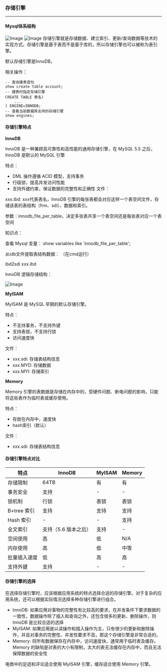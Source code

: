 ﻿### 存储引擎
---
#### Mysql体系结构

![Image](img1.png)
![Image](img2.png)
存储引擎就是存储数据、建立索引、更新/查询数据等技术的实现方式。存储引擎是基于表而不是基于库的，所以存储引擎也可以被称为表引擎。

默认存储引擎是InnoDB。

相关操作：

```
-- 查询建表语句
show create table account;
-- 建表时指定存储引擎
CREATE TABLE 表名(
	...
) ENGINE=INNODB;
-- 查看当前数据库支持的存储引擎
show engines;
```

#### 存储引擎特点 

**InnoDB**

InnoDB 是一种兼顾高可靠性和高性能的通用存储引擎，在 MySQL 5.5 之后，InnoDB 是默认的 MySQL 引擎

特点：

- DML 操作遵循 ACID 模型，支持事务
- 行级锁，提高并发访问性能
- 支持外键约束，保证数据的完整性和正确性
文件：

xxx.ibd: xxx代表表名，InnoDB 引擎的每张表都会对应这样一个表空间文件，存储该表的表结构（frm、sdi）、数据和索引。

参数：innodb_file_per_table，决定多张表共享一个表空间还是每张表对应一个表空间

知识点：

查看 Mysql 变量：
show variables like 'innodb_file_per_table';

从idb文件提取表结构数据：
（在cmd运行）

ibd2sdi xxx.ibd

InnoDB 逻辑存储结构：

![Image](img3.png)

**MyISAM**

MyISAM 是 MySQL 早期的默认存储引擎。

特点：

- 不支持事务，不支持外键
- 支持表锁，不支持行锁
- 访问速度快

文件：

- xxx.sdi: 存储表结构信息
- xxx.MYD: 存储数据
- xxx.MYI: 存储索引

**Memory**

Memory 引擎的表数据是存储在内存中的，受硬件问题、断电问题的影响，只能将这些表作为临时表或缓存使用。

特点：

- 存放在内存中，速度快
- hash索引（默认）

文件：

- xxx.sdi: 存储表结构信息

#### 存储引擎特点对比

| 特点         | InnoDB               | MyISAM | Memory |
| ------------ | -------------------- | ------ | ------ |
| 存储限制     | 64TB                 | 有     | 有     |
| 事务安全     | 支持                 | -      | -      |
| 锁机制       | 行锁                 | 表锁   | 表锁   |
| B+tree 索引  | 支持                 | 支持   | 支持   |
| Hash 索引    | -                    | -      | 支持   |
| 全文索引     | 支持（5.6 版本之后） | 支持   | -      |
| 空间使用     | 高                   | 低     | N/A    |
| 内存使用     | 高                   | 低     | 中等   |
| 批量插入速度 | 低                   | 高     | 高     |
| 支持外键     | 支持                 | -      | -      |

#### 存储引擎的选择

在选择存储引擎时，应该根据应用系统的特点选择合适的存储引擎。对于复杂的应用系统，还可以根据实际情况选择多种存储引擎进行组合。

- InnoDB: 如果应用对事物的完整性有比较高的要求，在并发条件下要求数据的一致性，数据操作除了插入和查询之外，还包含很多的更新、删除操作，则 InnoDB 是比较合适的选择
- MyISAM: 如果应用是以读操作和插入操作为主，只有很少的更新和删除操作，并且对事务的完整性、并发性要求不高，那这个存储引擎是非常合适的。
- Memory: 将所有数据保存在内存中，访问速度快，通常用于临时表及缓存。Memory 的缺陷是对表的大小有限制，太大的表无法缓存在内存中，而且无法保障数据的安全性

电商中的足迹和评论适合使用 MyISAM 引擎，缓存适合使用 Memory 引擎。
